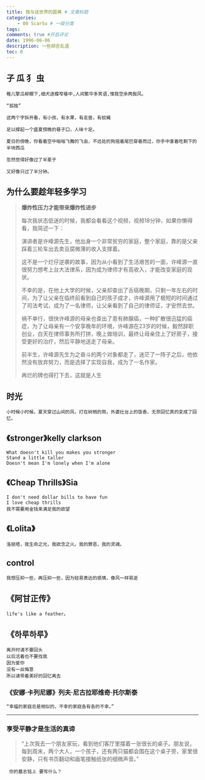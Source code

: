 ```yaml
---
title: 我与这世界的距离 # 文章标题
categories:
    - 00 ScarSu # 一级分类
tags:
comments: true #开启评论
date: 1996-06-06
description: 一些胡言乱语
toc: 0
---
```


## 子 瓜 犭 虫
```
稚儿擎瓜柳棚下,细犬逐蝶窄巷中,人间繁华多笑语,惟我空余两鬓风。

“孤独”

这两个字拆开看，有小孩，有水果，有走兽，有蚊蝇

足以撑起一个盛夏傍晚的巷子口，人味十足。

夏日的傍晚，你看着空中嗡嗡飞舞的飞虫，不远处的狗摇着尾巴穿巷而过，你手中拿着吃剩下的半块西瓜
 
忽然觉得好像过了半辈子

又好像只过了半分钟。
```

## 为什么要趁年轻多学习<a href="https://www.zhihu.com/question/354919014/answer/906152325"><i class="fa fa-link"></i></a>
> **爆炸性压力才能带来爆炸性进步**
> 
> 每次我状态低迷的时候，我都会看看这个视频，视频18分钟，如果你懒得看，我简述一下：
> 
> 演讲者是许峰源先生，他出身一个非常贫穷的家庭，整个家庭，靠的是父亲踩着三轮车出去卖豆腐微薄的收入支撑着。
> 
> 这不是一个烂仔逆袭的故事，因为从小看到了生活艰苦的一面，许峰源一直很努力想考上台大法律系，因为成为律师才有高收入，才能改变家庭的现状。
> 
> 不幸的是，在他上大学的时候，父亲却查出了舌癌晚期，只剩一年左右的时间，为了让父亲在临终前看到自己的孩子成才，许峰源用了极短的时间通过了司法考试，成为了一名律师，让父亲看到了自己的律师证，才安然去世。
> 
> 祸不单行，很快许峰源的母亲也查出了患有肺腺癌，一种扩散很迅猛的癌症，为了让母亲有一个安享晚年的环境，许峰源在23岁的时候，毅然辞职创业，白天在律师事务所打拼，晚上做培训，最终让母亲住上了好房子，接受更好的治疗，然后平静地送走了母亲。
> 
> 前半生，许峰源先生为之奋斗的两个对象都走了，迷茫了一阵子之后，他依然没有放弃努力，而是选择了实现自我，成为了一名作家。
>
> 再烂的牌也得打下去，这就是人生
> 
## 时光
```
小时候小时候，夏天穿过山间的风，打在树梢的雨，外婆灶台上的饭香，无奈回忆真的变成了回忆。
```

## 《stronger》kelly clarkson
```
What doesn't kill you makes you stronger
Stand a little taller
Doesn't mean I'm lonely when I'm alone
```

## 《Cheap Thrills》Sia
```
I don't need dollar bills to have fun
I love cheap thrills
我不需要用金钱来满足我的欲望
```

## 《Lolita》
```
洛丽塔，我生命之光，我欲念之火。我的罪恶，我的灵魂。
```

## control
```
我想压抑一些，再压抑一些，因为轻易表达的感情，像风一样易逝
```

## 《阿甘正传》

```
life's like a feather。
```


## 《하루하루》
```
离开时请不要回头
以后活着也不要找我
因为爱你
没有一丝悔意
所以请带着美好的回忆离去
```

### 《安娜·卡列尼娜》列夫·尼古拉耶维奇·托尔斯泰
```
“幸福的家庭总是相似的，不幸的家庭各有各的不幸。”
```
---

### 享受平静才是生活的真谛
>“上次我去一个朋友家玩，看到他们客厅里摆着一张很长的桌子。朋友说，每到周末，两个大人，一个孩子，还有两只猫都会围在这个桌子旁，家里很安静，只有书页翻动和画笔接触纸张的细微声音。”

     你的墓志铭上 要写什么？
